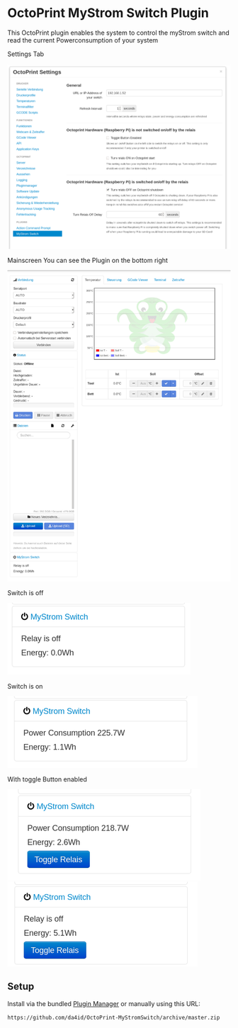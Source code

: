 # OctoPrint MyStrom Switch Plugin

This OctoPrint plugin enables the system to control the myStrom switch and read the current Powerconsumption of your system

Settings Tab

![settings](settings_page.png)

Mainscreen
You can see the Plugin on the bottom right

![Mainscreen](fullscreen.png)

Switch is off

![Switch off](sidebar_off.png)

Switch is on

![Switch on](sidebar_on.png)

With toggle Button enabled

![toggle on](sidebar_on_button.png)
![toggle off](sidebar_off_button.png)

## Setup

Install via the bundled [Plugin Manager](https://github.com/foosel/OctoPrint/wiki/Plugin:-Plugin-Manager)
or manually using this URL:

    https://github.com/da4id/OctoPrint-MyStromSwitch/archive/master.zip